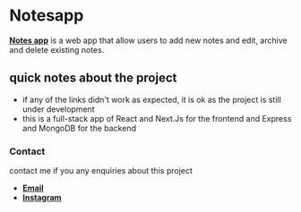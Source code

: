 # Notesapp

**[Notes app](https://notesapp-lovat.vercel.app/)** is a web app that allow users to add new notes and edit, archive and delete existing notes.

## quick notes about the project

- if any of the links didn't work as expected, it is ok as the project is still under development
- this is a full-stack app of React and Next.Js for the frontend and Express and MongoDB for the backend

### Contact

contact me if you any enquiries about this project

- **[Email](mailto:alimoh0801@gmail.com)**
- **[Instagram](https://www.instagram.com/alymohamedll/)**
